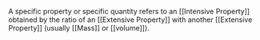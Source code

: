 A specific property or specific quantity refers to an [[Intensive Property]] obtained by the ratio of an [[Extensive Property]] with another [[Extensive Property]] (usually [[Mass]] or [[volume]]).

